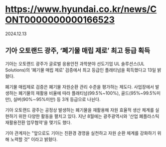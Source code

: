 # https://www.hyundai.co.kr/news/CONT0000000000166523

2024.12.13

## 기아 오토랜드 광주, ‘폐기물 매립 제로’ 최고 등급 획득

기아는 오토랜드 광주가 글로벌 응용안전 과학분야 선도기업 UL 솔루션스(UL Solutions)의 ‘폐기물 매립 제로’ 검증에서 최고 등급인 플래티넘을 획득했다고 13일 밝혔다.

폐기물 매립제로 검증은 폐기물 자원순환 관리 수준을 평가하는 제도다. 사업장에서 발생하는 폐기물의 재활용 비율에 따라 플래티넘(99.5%~100%), 골드(95%~99.5%미만), 실버(90%∼95%미만) 등 3개 등급으로 나뉜다.

기아 오토랜드 광주는 공정상 발생하는 폐기물을 재활용해 자원 효율적 생산 체계를 실현하기 위한 다양한 활동을 펼치고 있다. 지난 8월에는 광주광역시와 '산업 폐플라스틱 재활용전환 업무협약'을 맺기도 했다.

기아 관계자는 "앞으로도 기아는 친환경 경영을 실천하고 자원 순환 체계를 강화하기 위해 노력할 것" 이라고 밝혔다.